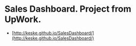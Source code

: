 Sales Dashboard. Project from UpWork.
=========================

- [http://keske.github.io/SalesDashboard/](http://keske.github.io/SalesDashboard/)

